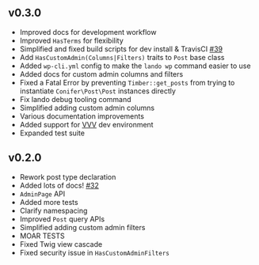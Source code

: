 ## v0.3.0

* Improved docs for development workflow
* Improved `HasTerms` for flexibility
* Simplified and fixed build scripts for dev install & TravisCI [#39](https://github.com/sitecrafting/conifer/issues/39)
* Add `HasCustomAdmin(Columns|Filters)` traits to `Post` base class
* Added `wp-cli.yml` config to make the `lando wp` command easier to use
* Added docs for custom admin columns and filters
* Fixed a Fatal Error by preventing `Timber::get_posts` from trying to instantiate `Conifer\Post\Post` instances directly
* Fix lando debug tooling command
* Simplified adding custom admin columns
* Various documentation improvements
* Added support for [VVV](https://varyingvagrantvagrants.org/) dev environment
* Expanded test suite

## v0.2.0 

* Rework post type declaration
* Added lots of docs! [#32](https://github.com/sitecrafting/conifer/issues/32)
* `AdminPage` API
* Added more tests
* Clarify namespacing
* Improved `Post` query APIs
* Simplified adding custom admin filters
* MOAR TESTS
* Fixed Twig view cascade
* Fixed security issue in `HasCustomAdminFilters`